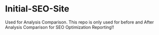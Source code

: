 # Initial-SEO-Site
Used for Analysis Comparison. This repo is only used for before and After Analysis Comparison for SEO Optimization Reporting!!

